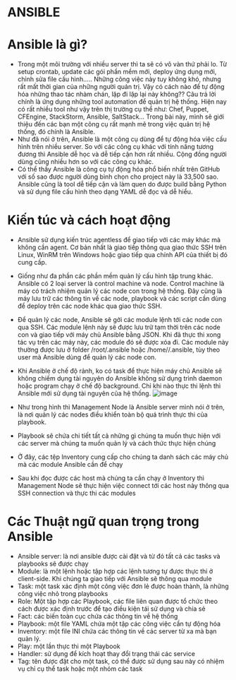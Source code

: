# ANSIBLE
# Ansible là gì?
  - Trong một môi trường với nhiều server thì ta sẽ có vô vàn thứ phải lo. Từ setup crontab, update các gói phần mềm mới, deploy ứng dụng mới, chỉnh sửa file cấu hình..... Những công việc này tuy không khó, nhưng rất mất thời gian của những người quản trị. Vậy có cách nào để tự động hóa những thao tác nhàm chán, lặp đi lặp lại này không??
Câu trả lời chính là ứng dụng những tool automation để quản trị hệ thống. Hiện nay có rất nhiều tool như vậy trên thị trường cụ thể như: Chef, Puppet, CFEngine, StackStorm, Ansible, SaltStack… Trong bài này, mình sẽ giới thiệu đến các bạn một công cụ rất mạnh mẽ trong việc quản trị hệ thống, đó chính là Ansible.
  - Như đã nói ở trên, Ansible là một công cụ dùng để tự động hóa việc cấu hình trên nhiều server. So với các công cụ khác với tính năng tương đương thì Ansible dễ học và dễ tiếp cận hơn rất nhiều. Cộng đồng người dùng cũng nhiều hơn so với các công cụ khác.
  - Có thể thấy Ansible là công cụ tự động hóa phổ biến nhất trên GitHub với số sao được người dùng bình chọn cho project này là 33,500 sao. Ansible cũng là tool dễ tiếp cận và làm quen do được build bằng Python và sử dụng file cấu hình theo dạng YAML dễ đọc và dễ hiểu.
# Kiến túc và cách hoạt động
  - Ansible sử dụng kiến trúc agentless để giao tiếp với các máy khác mà không cần agent. Cơ bản nhất là giao tiếp thông qua giao thức SSH trên Linux, WinRM trên Windows hoặc giao tiếp qua chính API của thiết bị đó cung cấp.
  - Giống như đa phần các phần mềm quản lý cấu hình tập trung khác. Ansible có 2 loại server là control machine và node. Control machine là máy có trách nhiệm quản lý các node con trong hệ thống. Đây cũng là máy lưu trữ các thông tin về các node, playbook và các script cần dùng để deploy trên các node khác qua giao thức SSH.
  - Để quản lý các node, Ansible sẽ gởi các module lệnh tới các node con qua SSH. Các module lệnh này sẽ được lưu trữ tạm thời trên các node con và giao tiếp với máy chủ Ansible bằng JSON. Khi đã thực thi xong tác vụ trên các máy này, các module đó sẽ được xóa đi. Các module này thường được lưu ở folder /root/.ansible hoặc /home/<user>/.ansible, tùy theo user mà Ansible dùng để quản lý các node con.
  - Khi Ansible ở chế độ rảnh, ko có task để thực hiện máy chủ Ansible sẽ không chiếm dụng tài nguyên do Ansible không sử dụng trình daemon hoặc program chạy ở chế độ background. Chỉ khi nào thực thi lệnh thì Ansible mới sử dụng tài nguyên của hệ thống.
  ![image](https://user-images.githubusercontent.com/80019984/123049465-c6439e80-d429-11eb-9a94-6c31d8390ee0.png)

 - Như trong hình thì Management Node là Ansible server mình nói ở trên, là nơi quản lý các nodes điều khiển toàn bộ quá trình thực thi của playbook.
 - Playbook sẽ chứa chi tiết tất cả những gì chúng ta muốn thực hiện với các server mà chúng ta muốn quản lý và cách thức thực hiện chúng
 - Ở đây, các tệp Inventory cung cấp cho chúng ta danh sách các máy chủ mà các module Ansible cần để chạy
 - Sau khi đọc được các host mà chúng ta cần chạy ở Inventory thì Management Node sẽ thực hiện việc connect tới các host này thông qua SSH connection và thực thi các modules
# Các Thuật ngữ quan trọng trong Ansible
  + Ansible server: là nơi ansible được cài đặt và từ đó tất cả các tasks và playbooks sẽ được chạy
  + Module: là một lệnh hoặc tập hợp các lệnh tương tự được thực thi ở client-side. Khi chúng ta giao tiếp với Ansible sẽ thông qua module
  + Task: một task xác định một công việc đơn lẻ được hoàn thành, là những công việc nhỏ trong playbooks
  + Role: Một tập hợp các Playbook, các file liên quan được tổ chức theo cách được xác định trước để tạo điều kiện tái sử dụng và chia sẻ
  + Fact: các biến toàn cục chứa các thông tin về hệ thống
  + Playbook: một file YAML chứa một tập các công việc cần tự động hóa
  + Inventory: một file INI chứa các thông tin về các server từ xa mà bạn quản lý.
  + Play: một lần thực thi một Playbook
  + Handler: sử dụng để kích hoạt thay đổi trạng thái các service
  + Tag: tên được đặt cho một task, có thể được sử dụng sau này có nhiệm vụ chỉ cụ thể task hoặc một nhóm các task
  
